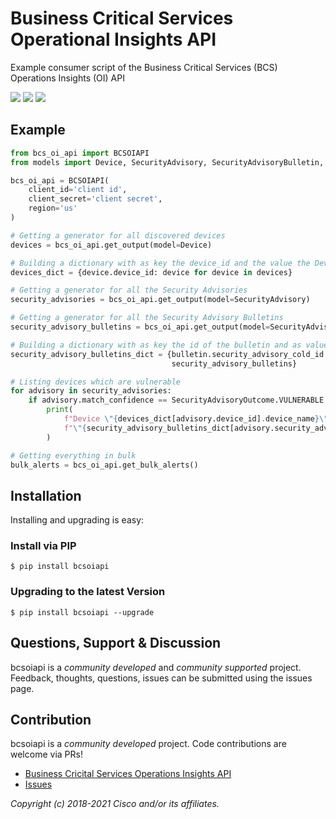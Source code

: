 # Business Critical Services Operational Insights API

Example consumer script of the Business Critical Services (BCS) Operations Insights (OI) API

[![](https://static.production.devnetcloud.com/codeexchange/assets/images/devnet-published.svg)](https://developer.cisco.com/codeexchange/github/repo/CiscoDevNet/bcs-apis)
[![](https://img.shields.io/badge/license-MIT-blue.svg)](https://github.com/CiscoDevNet/bcs-apis/blob/master/LICENSE)
[![](https://img.shields.io/pypi/v/bcs-apis.svg)](https://pypi.python.org/pypi/bcs-apis)


## Example

```python
from bcs_oi_api import BCSOIAPI
from models import Device, SecurityAdvisory, SecurityAdvisoryBulletin, SecurityAdvisoryOutcome

bcs_oi_api = BCSOIAPI(
    client_id='client id',
    client_secret='client secret',
    region='us'
)

# Getting a generator for all discovered devices
devices = bcs_oi_api.get_output(model=Device)

# Building a dictionary with as key the device_id and the value the Device object for lookups
devices_dict = {device.device_id: device for device in devices}

# Getting a generator for all the Security Advisories
security_advisories = bcs_oi_api.get_output(model=SecurityAdvisory)

# Getting a generator for all the Security Advisory Bulletins
security_advisory_bulletins = bcs_oi_api.get_output(model=SecurityAdvisoryBulletin)

# Building a dictionary with as key the id of the bulletin and as value the bulletin itself for lookups
security_advisory_bulletins_dict = {bulletin.security_advisory_cold_id: bulletin for bulletin in
                                    security_advisory_bulletins}

# Listing devices which are vulnerable
for advisory in security_advisories:
    if advisory.match_confidence == SecurityAdvisoryOutcome.VULNERABLE:
        print(
            f"Device \"{devices_dict[advisory.device_id].device_name}\" is vulnerable to "
            f"\"{security_advisory_bulletins_dict[advisory.security_advisory_cold_id].bulletin_title}\""
        )

# Getting everything in bulk
bulk_alerts = bcs_oi_api.get_bulk_alerts()
```

## Installation

Installing and upgrading is easy:

### Install via PIP
```
$ pip install bcsoiapi
```

### Upgrading to the latest Version

```
$ pip install bcsoiapi --upgrade
```


## Questions, Support & Discussion

bcsoiapi is a *community developed* and *community supported* project. Feedback, thoughts, questions, issues can be submitted using the issues page.

## Contribution

bcsoiapi is a *community developed* project. Code contributions are welcome via PRs!

 - [Business Cricital Services Operations Insights API](https://github.com/CiscoDevNet/bcs-apis)
 - [Issues](https://github.com/CiscoDevNet/bcs-apis/issues)

*Copyright (c) 2018-2021 Cisco and/or its affiliates.*
